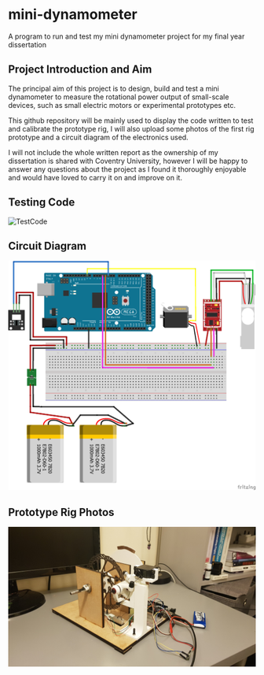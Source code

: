 # mini-dynamometer
A program to run and test my mini dynamometer project for my final year dissertation

## Project Introduction and Aim

The principal aim of this project is to design, build and test a mini dynamometer to measure the rotational power output of small-scale devices, such as small electric motors or experimental prototypes etc.

This github repository will be mainly used to display the code written to test and calibrate the prototype rig, I will also upload some photos of the first rig prototype and a circuit diagram of the electronics used. 

I will not include the whole written report as the ownership of my dissertation is shared with Coventry University, however I will be happy to answer any questions about the project as I found it thoroughly enjoyable and would have loved to carry it on and improve on it.

## Testing Code

![TestCode](ControlLoopNewest.ino)

## Circuit Diagram

![CircuitDiagram](DynamometerCircuitDiagram.png)

## Prototype Rig Photos

![Rig1](20200430_224906.jpg)


